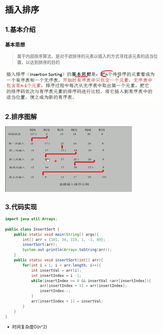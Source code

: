 # 插入排序

## 1.基本介绍

### 基本思想

> 属于内部排序算法、是对于欲排序的元素以插入的方式寻找该元素的适当位置，以达到排序的目的

![image-20211104200231500](images/image-20211104200231500.png)

## 2.排序图解

![image-20211104200313979](images/image-20211104200313979.png)

## 3.代码实现

```java
import java.util.Arrays;

public class InsertSort {
    public static void main(String[] args){
        int[] arr = {101, 34, 119, 1, -1, 89};
        insertSort(arr);
        System.out.println(Arrays.toString(arr));
    }
    public static void insertSort(int[] arr){
        for(int i = 1; i < arr.length; i++){
            int insertVal = arr[i];
            int insertIndex = i -1;
            while(insertIndex >= 0 && insertVal <arr[insertIndex]){
                arr[insertIndex + 1] = arr[insertIndex];
                insertIndex--;
            }
            arr[insertIndex + 1] = insertVal;
        }
    }
}
```

- 时间复杂度O(n^2)

